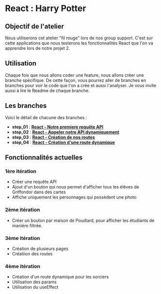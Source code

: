 # React : Harry Potter

## Objectif de l'atelier
Nous utiliserons cet atelier "fil rouge" lors de nos group support. C'est sur cette applications que nous testerons les fonctionnalités React que l'on va apprendre lors de notre projet 2.

## Utilisation
Chaque fois que nous allons coder une feature, nous allons créer une branche spécifique.
De cette façon, vous pourrez aller de branches en branches pour voir le code que l'on a crée et aussi l'analyser.
Je vous invite aussi à lire le Readme de chaque branche.

## Les branches
Voici le détail de chacune des branches :
- **step_01** : [**React - Notre premiere requête API**](https://github.com/kpeset/hp-support-for-react/tree/step_01)
- **step_02** : [**React - Appeler notre API dynamiquement**](https://github.com/kpeset/hp-support-for-react/tree/step_02)
- **step_03** : [**React - Création de nos routes**](https://github.com/kpeset/hp-support-for-react/tree/step_03)
- **step_04** : [**React - Création d'une route dynamique**](https://github.com/kpeset/hp-support-for-react/tree/step_04)

## Fonctionnalités actuelles
### 1ère itération
- Créer une requête API
- Ajout d'un bouton qui nous permet d'afficher tous les élèves de Griffondor dans des cartes
- Affiche uniquement les personnages qui possèdent une photo

### 2ème itération
- Créer un bouton par maison de Poudlard, pour afficher les étudiants de manière filtrée.

### 3ème itération
- Création de plusieurs pages
- Créatiion des routes

### 4ème itération
- Création d'un route dynamique pour les sorciers
- Utilisation des params
- Utilisation du useEffect
